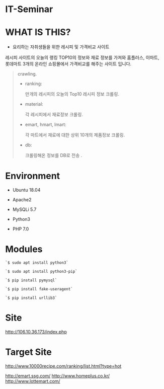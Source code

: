  IT-Seminar
===============

# WHAT IS THIS?

- 요리하는 자취생들을 위한  레시피 및 가격비교  사이트

레시피 사이트의 오늘의 랭킹 TOP10의 정보와 재료 정보를 가져와
홈플러스, 이마트, 롯데마트 3개의 온라인 쇼핑몰에서 가격비교를 해주는 사이트 입니다.

> crawling.
> - ranking:
> 
>	만개의 레시피의 오늘의 Top10 레시피 정보 크롤링.	
> - material:
> 
>	각 레시피에서 재료정보 크롤링.	
> - emart, hmart, lmart:	
> 
> 	각 마트에서 재료에 대한 상위 10개의 제품정보 크롤링.	
> - db:
> 
> 	크롤링해온 정보를 DB로 전송 .	
 

# Environment

* Ubuntu 18.04
* Apache2
* MySQLi 5.7

* Python3
* PHP 7.0

# Modules

	`$ sudo apt install python3`	
	
	`$ sudo apt install python3-pip`	
	
	`$ pip install pymysql`	
	
	`$ pip install fake-useragent`	
	
	`$ pip install urllib3`	

# Site

<http://106.10.36.173/index.php>

# Target Site

<http://www.10000recipe.com/ranking/list.html?type=hot>

<http://emart.ssg.com/>
<http://www.homeplus.co.kr/>
<http://www.lottemart.com/>



